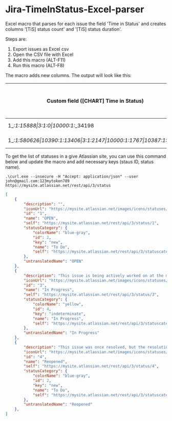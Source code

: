 # Jira-TimeInStatus-Excel-parser
Excel macro that parses for each issue the field 'Time in Status' and creates columns '[TiS] status count' and '[TiS] status duration'.

Steps are:
1. Export issues as Excel csv
2. Open the CSV file with Excel
3. Add this macro (ALT-F11)
4. Run this macro (ALT-F8)

The macro adds new columns. The output will look like this:

| Custom field ([CHART] Time in Status) | [TiS] OPEN - Count | [TiS] OPEN - Duration | [TiS] Req in progress - Count | [TiS] Req in progress - Duration | ... |
| --- | --- | --- | --- | --- | --- |
| 1_*:*_1_*:*_15888_*\|*_3_*:*_1_*:*_0_*\|*_10000_*:*_1_*:*_34198 | 1 | 30 days 00:00:15 | ... |
| 1_*:*_1_*:*_580626_*\|*_10390_*:*_1_*:*_13406_*\|*_3_*:*_1_*:*_2147_*\|*_10000_*:*_1_*:*_1767_*\|*_10387_*:*_1_*:*_2198 | 1 | 30 days 00:09:40 | 1 | 30 days 00:00:02 | ... |

To get the list of statuses in a give Atlassian site, you can use this command below and update the macro and add necessary keys (staus ID, status name).

```shell
.\curl.exe --insecure -H "Accept: application/json" --user john@gmail.com:123mytoken789 https://mysite.atlassian.net/rest/api/3/status
```

```json
[
    {
        "description": "",
        "iconUrl": "https://mysite.atlassian.net/images/icons/statuses/open.png",
        "id": "1",
        "name": "OPEN",
        "self": "https://mysite.atlassian.net/rest/api/3/status/1",
        "statusCategory": {
            "colorName": "blue-gray",
            "id": 2,
            "key": "new",
            "name": "To Do",
            "self": "https://mysite.atlassian.net/rest/api/3/statuscategory/2"
        },
        "untranslatedName": "OPEN"
    },
    {
        "description": "This issue is being actively worked on at the moment by the assignee.",
        "iconUrl": "https://mysite.atlassian.net/images/icons/statuses/inprogress.png",
        "id": "3",
        "name": "In Progress",
        "self": "https://mysite.atlassian.net/rest/api/3/status/3",
        "statusCategory": {
            "colorName": "yellow",
            "id": 4,
            "key": "indeterminate",
            "name": "In Progress",
            "self": "https://mysite.atlassian.net/rest/api/3/statuscategory/4"
        },
        "untranslatedName": "In Progress"
    },
    {
        "description": "This issue was once resolved, but the resolution was deemed incorrect. From here issues are either marked assigned or resolved.",
        "iconUrl": "https://mysite.atlassian.net/images/icons/statuses/reopened.png",
        "id": "4",
        "name": "Reopened",
        "self": "https://mysite.atlassian.net/rest/api/3/status/4",
        "statusCategory": {
            "colorName": "blue-gray",
            "id": 2,
            "key": "new",
            "name": "To Do",
            "self": "https://mysite.atlassian.net/rest/api/3/statuscategory/2"
        },
        "untranslatedName": "Reopened"
    },
]
```